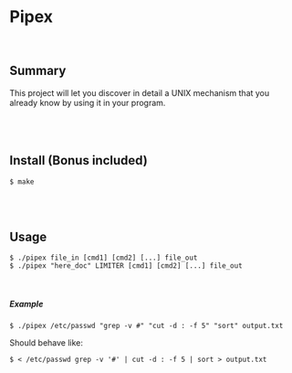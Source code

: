 # Pipex
<br/>

## Summary
This project will let you discover in detail a UNIX mechanism that you already know by using it in your program.
<br/><br/><br/><br/>

## Install (Bonus included)
	$ make
<br/><br/>

## Usage
	$ ./pipex file_in [cmd1] [cmd2] [...] file_out
	$ ./pipex "here_doc" LIMITER [cmd1] [cmd2] [...] file_out
<br/>

##### Example
```
$ ./pipex /etc/passwd "grep -v #" "cut -d : -f 5" "sort" output.txt
```
Should behave like:
```
$ < /etc/passwd grep -v '#' | cut -d : -f 5 | sort > output.txt
```

<br/><br/>